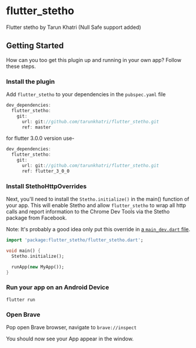 # flutter_stetho

Flutter stetho by Tarun Khatri (Null Safe support added)

## Getting Started

How can you too get this plugin up and running in your own app? Follow these steps.

### Install the plugin  

Add `flutter_stetho` to your dependencies in the `pubspec.yaml` file

```dart
dev_dependencies:
  flutter_stetho:
    git:
      url: git://github.com/tarunkhatri/flutter_stetho.git
      ref: master
```

for flutter 3.0.0 version use-

```dart
dev_dependencies:
  flutter_stetho:
    git:
      url: git://github.com/tarunkhatri/flutter_stetho.git
      ref: flutter_3_0_0
```

### Install StethoHttpOverrides

Next, you'll need to install the `Stetho.initialize()` in the main() function of your app. This will enable Stetho and allow `flutter_stetho` to wrap all http calls and report information to the Chrome Dev Tools via the Stetho package from Facebook.

Note: It's probably a good idea only put this override in [a `main_dev.dart` file](https://flutter.rocks/2018/03/02/separating-build-environments-part-one/). 

```dart
import 'package:flutter_stetho/flutter_stetho.dart';

void main() {
  Stetho.initialize();

  runApp(new MyApp());
}
```

### Run your app on an Android Device

`flutter run`

### Open Brave

Pop open Brave browser, navigate to `brave://inspect`

You should now see your App appear in the window.

